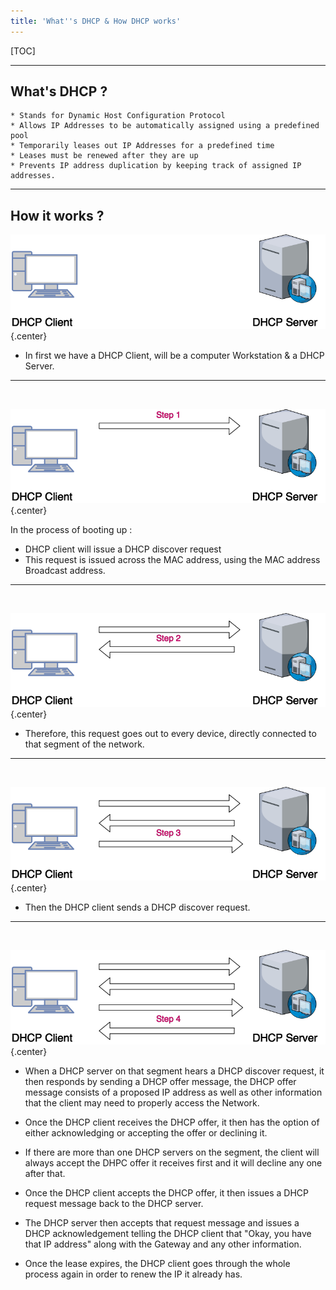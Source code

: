 ```yaml
---
title: 'What''s DHCP & How DHCP works'
---
```


[TOC]

---

## What's DHCP ?

```
* Stands for Dynamic Host Configuration Protocol
* Allows IP Addresses to be automatically assigned using a predefined pool
* Temporarily leases out IP Addresses for a predefined time
* Leases must be renewed after they are up
* Prevents IP address duplication by keeping track of assigned IP addresses.
```

---

## How it works ?

![](howdhcpworks.png)   {.center}


* In first we have a DHCP Client, will be a computer Workstation & a DHCP Server.

---
</br>

![](howdhcpworks1.png)   {.center}

In the process of booting up :
* DHCP client will issue a DHCP discover request
* This request is issued across the MAC address, using the MAC address Broadcast address.


---
</br>

![](howdhcpworks2.png)   {.center}


* Therefore, this request goes out to every device, directly connected to that segment of the network.


---
</br>

![](howdhcpworks3.png)   {.center}


* Then the DHCP client sends a DHCP discover request.

---
</br>

![](howdhcpworks4.png)   {.center}


* When a DHCP server on that segment hears a DHCP discover request, it then responds by sending a DHCP offer message, the DHCP offer message consists of a proposed IP address as well as other information that the client may need to properly access the Network.

* Once the DHCP client receives the DHCP offer, it then has the option of either acknowledging or accepting the offer or declining it.

* If there are more than one DHCP servers on the segment, the client will always accept the DHPC offer it receives first and it will decline any one after that.

* Once the DHCP client accepts the DHCP offer, it then issues a DHCP request message back to the DHCP server.

* The DHCP server then accepts that request message and issues a DHCP acknowledgement telling the DHCP client that "Okay, you have that IP address" along with the Gateway and any other information.

* Once the lease expires, the DHCP client goes through the whole process again in order to renew the IP it already has.

